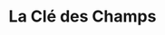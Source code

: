 ---
title: "La Clé des Champs"
url: /maurecourt/la-cle-des-champs-rue-du-marechal-leclerc/
shop: tabac
---